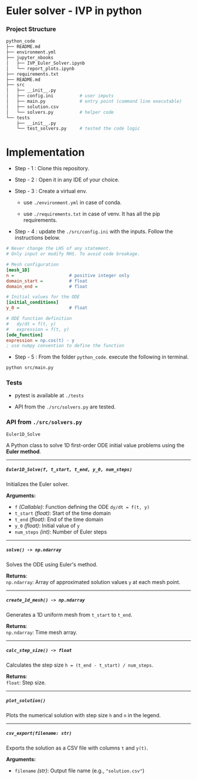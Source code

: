 # Euler solver - IVP in python

### Project Structure

```bash
python_code
├── README.md
├── environment.yml
├── jupyter_nbooks          
│   ├── IVP_Euler_Solver.ipynb
│   └── report_plots.ipynb   
├── requirements.txt
├── README.md
├── src
│   ├── __init__.py
│   ├── config.ini          # user imputs
│   ├── main.py             # entry point (command line executable)
│   ├── solution.csv
│   └── solvers.py          # helper code
└── tests
    ├── __init__.py
    └── test_solvers.py     # tested the code logic
```

# Implementation

- Step - 1 : Clone this repository.

- Step - 2 : Open it in any IDE of your choice.
- Step - 3 : Create a virtual env.
    - use ```./environment.yml``` in case of conda.

    - use ```./requirements.txt``` in case of venv. It has all the pip requirements.

- Step - 4 : update the ```./src/config.ini``` with the inputs. Follow the instructions below.
``` ini
# Never change the LHS of any statement.
# Only input or modify RHS. To avoid code breakage.

# Mesh configuration
[mesh_1D]
n =                     # positive integer only
domain_start =          # float
domain_end =            # float 

# Initial values for the ODE
[initial_conditions]
y_0 =                   # float

# ODE function definition
#   dy/dt = f(t, y)
#   expression = f(t, y)
[ode_function]
expression = np.cos(t) - y  
; use numpy convention to define the function
```

- Step - 5 : From the folder ```python_code```. execute the following in terminal.
```bash
python src/main.py
```

### Tests

- pytest is available at ```./tests```

- API from the ```./src/solvers.py``` are tested.

### API from ```./src/solvers.py```
`Euler1D_Solve`

A Python class to solve 1D first-order ODE initial value problems using the **Euler method**.

---

##### `Euler1D_Solve(f, t_start, t_end, y_0, num_steps)`
Initializes the Euler solver.

**Arguments:**
- `f` *(Callable)*: Function defining the ODE `dy/dt = f(t, y)`
- `t_start` *(float)*: Start of the time domain
- `t_end` *(float)*: End of the time domain
- `y_0` *(float)*: Initial value of `y`
- `num_steps` *(int)*: Number of Euler steps

---

##### `solve() -> np.ndarray`
Solves the ODE using Euler's method.

**Returns**:  
`np.ndarray`: Array of approximated solution values `y` at each mesh point.

---

##### `create_1d_mesh() -> np.ndarray`
Generates a 1D uniform mesh from `t_start` to `t_end`.

**Returns**:  
`np.ndarray`: Time mesh array.

---

##### `calc_step_size() -> float`
Calculates the step size `h = (t_end - t_start) / num_steps`.

**Returns**:  
`float`: Step size.

---

##### `plot_solution()`
Plots the numerical solution with step size `h` and `n` in the legend.

---

##### `csv_export(filename: str)`
Exports the solution as a CSV file with columns `t` and `y(t)`.

**Arguments:**
- `filename` *(str)*: Output file name (e.g., `"solution.csv"`)